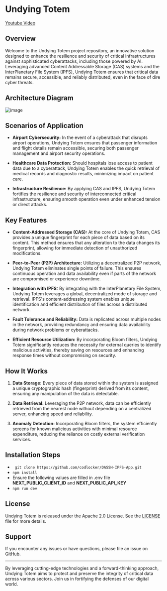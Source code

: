 # Undying Totem

[Youtube Video](https://youtu.be/d98fo5zfzLM)

## Overview

Welcome to the Undying Totem project repository, an innovative solution designed to enhance the resilience and security of critical infrastructures against sophisticated cyberattacks, including those powered by AI. Leveraging advanced Content Addressable Storage (CAS) systems and the InterPlanetary File System (IPFS), Undying Totem ensures that critical data remains secure, accessible, and reliably distributed, even in the face of dire cyber threats.

## Architecture Diagram

![image](https://github.com/codlocker/DASSH-IPFS-App/assets/12949012/5421c339-3ced-4409-b487-5d501e1f28d6)

## Scenarios of Application

- **Airport Cybersecurity:** In the event of a cyberattack that disrupts airport operations, Undying Totem ensures that passenger information and flight details remain accessible, securing both passenger management and airport security operations.

- **Healthcare Data Protection:** Should hospitals lose access to patient data due to a cyberattack, Undying Totem enables the quick retrieval of medical records and diagnostic results, minimizing impact on patient care.

- **Infrastructure Resilience:** By applying CAS and IPFS, Undying Totem fortifies the resilience and security of interconnected critical infrastructure, ensuring smooth operation even under enhanced tension or direct attacks.

## Key Features

- **Content-Addressed Storage (CAS):** At the core of Undying Totem, CAS provides a unique fingerprint for each piece of data based on its content. This method ensures that any alteration to the data changes its fingerprint, allowing for immediate detection of unauthorized modifications.

- **Peer-to-Peer (P2P) Architecture:** Utilizing a decentralized P2P network, Undying Totem eliminates single points of failure. This ensures continuous operation and data availability even if parts of the network are compromised or experience downtime.

- **Integration with IPFS:** By integrating with the InterPlanetary File System, Undying Totem leverages a global, decentralized mode of storage and retrieval. IPFS's content-addressing system enables unique identification and efficient distribution of files across a distributed network.

- **Fault Tolerance and Reliability:** Data is replicated across multiple nodes in the network, providing redundancy and ensuring data availability during network problems or cyberattacks.

- **Efficient Resource Utilization:** By incorporating Bloom filters, Undying Totem significantly reduces the necessity for external queries to identify malicious activities, thereby saving on resources and enhancing response times without compromising on security.

## How It Works

1. **Data Storage:** Every piece of data stored within the system is assigned a unique cryptographic hash (fingerprint) derived from its content, ensuring any manipulation of the data is detectable.

2. **Data Retrieval:** Leveraging the P2P network, data can be efficiently retrieved from the nearest node without depending on a centralized server, enhancing speed and reliability.

3. **Anomaly Detection:** Incorporating Bloom filters, the system efficiently screens for known malicious activities with minimal resource expenditure, reducing the reliance on costly external verification services.
## Installation Steps

- ``` git clone https://github.com/codlocker/DASSH-IPFS-App.git```
- ```npm install```
- Ensure the following values are filled in .env file **NEXT_PUBLIC_CLIENT_ID** and **NEXT_PUBLIC_API_KEY**
- ```npm run dev```

## License

Undying Totem is released under the Apache 2.0 License. See the [LICENSE](/LICENSE.md) file for more details.

## Support

If you encounter any issues or have questions, please file an issue on GitHub.

---

By leveraging cutting-edge technologies and a forward-thinking approach, Undying Totem aims to protect and preserve the integrity of critical data across various sectors. Join us in fortifying the defenses of our digital world.
